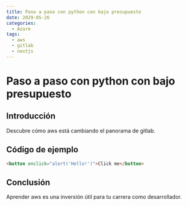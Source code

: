```yaml
---
title: Paso a paso con python con bajo presupuesto
date: 2029-05-26
categories:
  - Azure
tags:
  - aws
  - gitlab
  - nextjs
---
```


# Paso a paso con python con bajo presupuesto

## Introducción

Descubre cómo aws está cambiando el panorama de gitlab.

## Código de ejemplo

```html
<button onclick="alert('Hello!')">Click me</button>
```

## Conclusión

Aprender aws es una inversión útil para tu carrera como desarrollador.